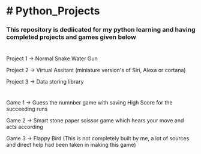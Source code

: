 # # Python_Projects
### __This repository is  dediicated for my python learning and having completed projects and games given below__
#

Project 1 -> Normal Snake Water Gun 

Project 2 -> Virtual Assitant (miniature version's of Siri, Alexa or cortana)

Project 3 -> Data storing library

#

Game 1    -> Guess the numnber game with saving High Score for the succeeding runs

Game 2    -> Smart stone paper scissor game which hears your move and acts according

Game 3    -> Flappy Bird (This is not completely built by me, a lot of sources and direct help had been taken in making this game)
